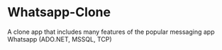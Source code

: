 # Whatsapp-Clone
A clone app that includes many features of the popular messaging app Whatsapp (ADO.NET, MSSQL, TCP)
